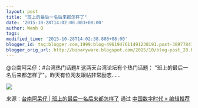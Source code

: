 ```yaml
---
layout: post
title: "班上的最后一名后来都怎样了"
date: '2015-10-28T14:02:00.003+08:00'
author: Wenh Q
tags:
modified_time: '2015-10-28T14:02:38.808+08:00'
blogger_id: tag:blogger.com,1999:blog-4961947611491238191.post-3897784169767904590
blogger_orig_url: http://binaryware.blogspot.com/2015/10/blog-post_28.html
---
```


@台南阿呆仔：#台湾热门话题# 这两天台湾论坛有个热门话题：
"班上的最后一名后来都怎样了"。昨天有位网友跟帖非常励志……

![](https://images-blogger-opensocial.googleusercontent.com/gadgets/proxy?url=http%3A%2F%2Fww1.sinaimg.cn%2Fbmiddle%2Fbff7300fgw1er771glmdkj20c82ia48q.jpg&container=blogger&gadget=a&rewriteMime=image%2F*)

来源：[台南阿呆仔 | 班上的最后一名后来都怎样了](http://feedproxy.google.com/~r/chinagfwblog/~3/EXnNKTLJi0Q/) 通过 [中国数字时代 » 编辑推荐](http://pipes.yahoo.com/pipes/pipe.info?_id=4ebbe79f06d4342d785a0cab9913dc0c)
